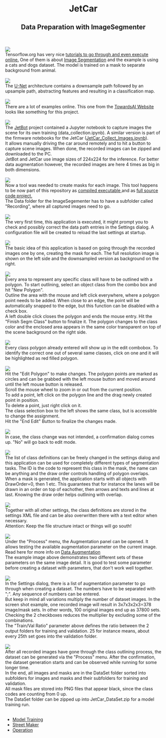 <h1 style="text-align: center;">JetCar</h1>
<h2 style="text-align: center;">Data Preparation with ImageSegmenter</h2>
<br>
<br><img src="assets/images/data_preparation/01-catsndogs.jpg"/><br>
Tensorflow.org has very nice <a href="https://www.tensorflow.org/tutorials/images/segmentation">tutorials to go through and even execute online.</a> One of them is about <a href="https://www.tensorflow.org/tutorials/images/segmentation">Image Segmentation</a> and the example is using a cats and dogs dataset. The model is trained on a mask to separate background from animal.
<br>
<br><img src="assets/images/data_preparation/02-unet.jpg"/><br>
The <a href="https://lmb.informatik.uni-freiburg.de/people/ronneber/u-net/">U-Net</a> architecture contains a downsample path followed by an upsample path, abstracting features and resulting in a classification map. 
<br>
<br><img src="assets/images/data_preparation/03-towardsai.jpg"/><br>
There are a lot of examples online. This one from the <a href="https://towardsai.net/p/l/machine-learning-7">TowardsAI Website</a> looks like something for this project.
<br>
<br><img src="assets/images/data_preparation/04-capture.jpg"/><br>
The <a href="https://github.com/NVIDIA-AI-IOT/jetbot">JetBot</a> project contained a Jupyter notebook to capture images the scene for its own training (data_collection.ipynb). A similar version is part of the firmware notebooks for the JetCar (<a href="https://github.com/StefansAI/JetCar/tree/main/firmware/jetcar/notebooks/JetCar_Collect_Images.ipynb">JetCar_Collect_Images.ipynb</a>).<br>It allows manually driving the car around remotely and to hit a button to capture scene images. When done, the recorded images can be zipped and downloaded to the PC.<br>
JetBot and JetCar use image sizes of 224x224 for the inference. For better data augmentation however, the recorded images are here 4 times as big in both dimensions. 
<br>
<br><img src="assets/images/data_preparation/05-Data.jpg"/><br>
Now a tool was needed to create masks for each image. This tool happens to be now part of this repository as <a href="https://github.com/StefansAI/JetCar/tree/main/tools/bin/ImageSegmenter">compiled executable </a>and as <a href="https://github.com/StefansAI/JetCar/tree/main/tools/source/ImageSegmenter">full source code project.</a><br>
The Data folder for the ImageSegementer has to have a subfolder called "Recording", where all captured images need to go. 
<br>
<br><img src="assets/images/data_preparation/06-setup.jpg"/><br>
The very first time, this application is executed, it might prompt you to check and possibly correct the data path entries in the Settings dialog. A configuration file will be created to reload the last settings at startup.
<br>
<br><img src="assets/images/data_preparation/07-ImageSegementer.jpg"/><br>
The basic idea of this application is based on going through the recorded images one by one, creating the mask for each. The full resolution image is shown on the left side and the downsampled version as background on the right.
<br>
<br><img src="assets/images/data_preparation/08-objects.jpg"/><br>
Every area to represent any specific class will have to be outlined with a polygon. To start outlining, select an object class from the combo box and hit "New Polygon". <br>Outline the area with the mouse and left click everywhere, where a polygon point needs to be added. When close to an edge, the point will be automatically snapped to the edge, but this function can be disabled with a check box. <br>A left double click closes the polygon and ends the mouse entry. Hit the "Finish Segm Class" button to finalize it. The polygon changes to the class color and the enclosed area appears in the same color transparent on top of the scene background on the right side.
<br>
<br><img src="assets/images/data_preparation/09-edit.jpg"/><br>
Every class polygon already entered will show up in the edit combobox. To identify the correct one out of several same classes, click on one and it will be highlighted as red filled polygon.
<br>
<br><img src="assets/images/data_preparation/10-edit.jpg"/><br>
Hit the "Edit Polygon" to make changes. The polygon points are marked as circles and can be grabbed with the left mouse button and moved around until the left mouse button is released. <br>Scroll the mouse wheel to zoom in or out from the current position. <br>To add a point, left click on the polygon line and the drag newly created point in position. <br>To delete a point, just right click on it.<br>
The class selection box to the left shows the same class, but is accessible to change the assignment.<br>
Hit the "End Edit" Button to finalize the changes made.
<br>
<br><img src="assets/images/data_preparation/11-confirm.jpg"/><br>
In case, the class change was not intended, a confirmation dialog comes up. "No" will go back to edit mode. 
<br>
<br><img src="assets/images/data_preparation/12-classlist.jpg"/><br>
The list of class definitions can be freely changed in the settings dialog and this application can be used for completely different types of segmentation tasks.
The ID is the code to represent this class in the mask, the name can be anything and the draw order controls handling of polygon overlaps. When a mask is generated, the application starts with all objects with DrawOrder=0, then 1 etc. This guarantees that for instance the lanes will be drawn in an order on top of eachother, then arrows and texts and lines at last. Knowing the draw order helps outlining with overlap.
<br>
<br><img src="assets/images/data_preparation/13-xml.jpg"/><br>
Together with all other settings, the class definitions are stored in the settings XML file and can be also overwritten there with a text editor when necessary.<br>
Attention: Keep the file structure intact or things will go south!
<br>
<br><img src="assets/images/data_preparation/14-augpanel.jpg"/><br>
Under the "Process" menu, the Augmentation panel can be opened. It allows testing the available augmentation parameter on the current image. Read here for more info on <a href="https://www.tensorflow.org/tutorials/images/data_augmentation">Data Augmentation</a><br>
The example image above demonstrates two different sets of these parameters on the same image detail. It is good to test some parameter before creating a dataset with parameters, that don't work well together.
<br>
<br><img src="assets/images/data_preparation/15-augparms.jpg"/><br>
In the Settings dialog, there is a list of augmentation parameter to go through when creating a dataset. The numbers have to be separated with ";". Any sequence of numbers can be entered. <br>
But keep in mind all variations multiply the number of dataset images. In the screen shot example, one recorded image will result in 3x7x3x2x3=378 image/mask sets. In other words, 100 original images end up as 37800 sets. Checking the 2 checkboxes reduces the multiplier by excluding some of the combinations.<br>
The "Train/Val Ratio" parameter above defines the ratio between the 2 output folders for training and validation. 25 for instance means, about every 25th set goes into the validation folder.
<br>
<br><img src="assets/images/data_preparation/16-process.jpg"/><br>
After all recorded images have gone through the class outlining process, the dataset can be generated via the "Process" menu. After the confirmation, the dataset generation starts and can be observed while running for some longer time.<br>
In the end, all images and masks are in the DataSet folder sorted into subfolders for images and masks and their subfolders for training and validation.<br>
All mask files are stored into PNG files that appear black, since the class codes are counting from 0 up.<br>
The DataSet folder can be zipped up into JetCar_DataSet.zip for a model training run.
<br><br>

- [Model Training](Model%20Training.md)
- [Street Maker](StreetMaker.md)
- [Operation](Operation.md)

